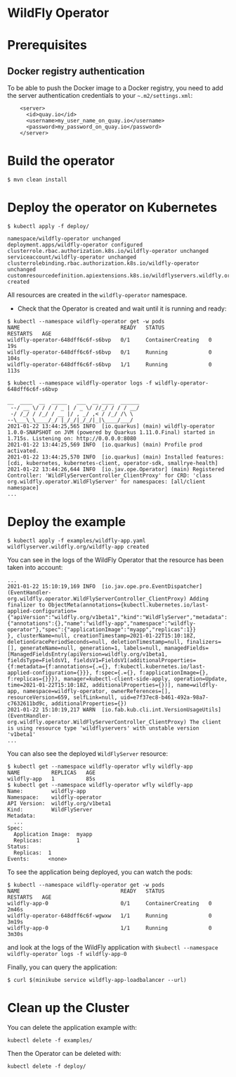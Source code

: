 # WildFly Operator

# Prerequisites

## Docker registry authentication

To be able to push the Docker image to a Docker registry, you need to add the server authentication credentials to 
your `~.m2/settings.xml`:

```
    <server>
      <id>quay.io</id>
      <username>my_user_name_on_quay.io</username>
      <password>my_password_on_quay.io</password>
    </server>
```

# Build the operator

```
$ mvn clean install
```

# Deploy the operator on Kubernetes

```
$ kubectl apply -f deploy/

namespace/wildfly-operator unchanged
deployment.apps/wildfly-operator configured
clusterrole.rbac.authorization.k8s.io/wildfly-operator unchanged
serviceaccount/wildfly-operator unchanged
clusterrolebinding.rbac.authorization.k8s.io/wildfly-operator unchanged
customresourcedefinition.apiextensions.k8s.io/wildflyservers.wildfly.org created
```
All resources are created in the `wildfly-operator` namespace.

* Check that the Operator is created and wait until it is running and ready:

```
$ kubectl --namespace wildfly-operator get -w pods
NAME                                READY   STATUS              RESTARTS   AGE
wildfly-operator-648dff6c6f-s6bvp   0/1     ContainerCreating   0          19s
wildfly-operator-648dff6c6f-s6bvp   0/1     Running             0          104s
wildfly-operator-648dff6c6f-s6bvp   1/1     Running             0          113s

$ kubectl --namespace wildfly-operator logs -f wildfly-operator-648dff6c6f-s6bvp

__  ____  __  _____   ___  __ ____  ______
 --/ __ \/ / / / _ | / _ \/ //_/ / / / __/
 -/ /_/ / /_/ / __ |/ , _/ ,< / /_/ /\ \
--\___\_\____/_/ |_/_/|_/_/|_|\____/___/
2021-01-22 13:44:25,565 INFO  [io.quarkus] (main) wildfly-operator 1.0.0-SNAPSHOT on JVM (powered by Quarkus 1.11.0.Final) started in 1.715s. Listening on: http://0.0.0.0:8080
2021-01-22 13:44:25,569 INFO  [io.quarkus] (main) Profile prod activated.
2021-01-22 13:44:25,570 INFO  [io.quarkus] (main) Installed features: [cdi, kubernetes, kubernetes-client, operator-sdk, smallrye-health]
2021-01-22 13:44:26,644 INFO  [io.jav.ope.Operator] (main) Registered Controller: 'WildFlyServerController_ClientProxy' for CRD: 'class org.wildfly.operator.WildFlyServer' for namespaces: [all/client namespace]
...
```

# Deploy the example

```
$ kubectl apply -f examples/wildfly-app.yaml
wildflyserver.wildfly.org/wildfly-app created
```

You can see in the logs of the WildFly Operator that the resource has been taken into account:

```
...
2021-01-22 15:10:19,169 INFO  [io.jav.ope.pro.EventDispatcher] (EventHandler-org.wildfly.operator.WildFlyServerController_ClientProxy) Adding finalizer to ObjectMeta(annotations={kubectl.kubernetes.io/last-applied-configuration={"apiVersion":"wildfly.org/v1beta1","kind":"WildFlyServer","metadata":{"annotations":{},"name":"wildfly-app","namespace":"wildfly-operator"},"spec":{"applicationImage":"myapp","replicas":1}}
}, clusterName=null, creationTimestamp=2021-01-22T15:10:18Z, deletionGracePeriodSeconds=null, deletionTimestamp=null, finalizers=[], generateName=null, generation=1, labels=null, managedFields=[ManagedFieldsEntry(apiVersion=wildfly.org/v1beta1, fieldsType=FieldsV1, fieldsV1=FieldsV1(additionalProperties={f:metadata={f:annotations={.={}, f:kubectl.kubernetes.io/last-applied-configuration={}}}, f:spec={.={}, f:applicationImage={}, f:replicas={}}}), manager=kubectl-client-side-apply, operation=Update, time=2021-01-22T15:10:18Z, additionalProperties={})], name=wildfly-app, namespace=wildfly-operator, ownerReferences=[], resourceVersion=659, selfLink=null, uid=e7f37ec8-b461-492a-98a7-c7632611bd9c, additionalProperties={})
2021-01-22 15:10:19,217 WARN  [io.fab.kub.cli.int.VersionUsageUtils] (EventHandler-org.wildfly.operator.WildFlyServerController_ClientProxy) The client is using resource type 'wildflyservers' with unstable version 'v1beta1'
...
```

You can also see the deployed `WildFlyServer` resource:

```
$ kubectl get --namespace wildfly-operator wfly wildfly-app
NAME          REPLICAS   AGE
wildfly-app   1          85s
$ kubectl get --namespace wildfly-operator wfly wildfly-app
Name:         wildfly-app
Namespace:    wildfly-operator
API Version:  wildfly.org/v1beta1
Kind:         WildFlyServer
Metadata:
  ...
Spec:
  Application Image:  myapp
  Replicas:           1
Status:
  Replicas:  1
Events:      <none>
```

To see the application being deployed, you can watch the pods:

```
$ kubectl --namespace wildfly-operator get -w pods
NAME                                READY   STATUS              RESTARTS   AGE
wildfly-app-0                       0/1     ContainerCreating   0          2m46s
wildfly-operator-648dff6c6f-wgwxw   1/1     Running             0          3m19s
wildfly-app-0                       1/1     Running             0          3m30s
```

and look at the logs of the WildFly application with `$kubectl --namespace wildfly-operator logs -f wildfly-app-0`

Finally, you can query the application:

```
$ curl $(minikube service wildfly-app-loadbalancer --url)
```

# Clean up the Cluster

You can delete the application example with:

```
kubectl delete -f examples/
```

Then the Operator can be deleted with:

```
kubectl delete -f deploy/
```
